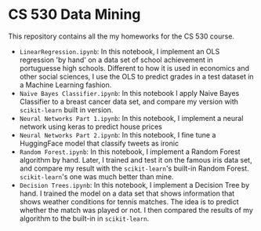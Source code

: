 # CS 530 Data Mining

This repository contains all the my homeworks for the CS 530 course.

* `LinearRegression.ipynb`: In this notebook, I implement an OLS regression 'by hand' on a data set of school achievement in portuguesse high schools. Different to how it is used in economics and other social sciences, I use the OLS to predict grades in a test dataset in a Machine Learning fashion.
* `Naive Bayes Classifier.ipynb`: In this notebook I apply Naive Bayes Classifier to a breast cancer data set, and compare my version with `scikit-learn` built in version.
* `Neural Networks Part 1.ipynb`: In this notebook, I implement a neural network using keras to predict house prices
* `Neural Networks Part 2.ipynb`: In this notebook, I fine tune a HuggingFace model that classify tweets as ironic
* `Random Forest.ipynb`: In this notebook, I implement a Random Forest algorithm by hand. Later, I trained and test it on the famous iris data set, and compare my result with the `scikit-learn`'s built-in Random Forest. `scikit-learn`'s one was much better than mine.
* `Decision Trees.ipynb`:  In this notebook, I implement a Decision Tree by hand. I trained the model on a data set that shows information that shows weather conditions for tennis matches. The idea is to predict whether the match was played or not. I then compared the results of my algorithm to the built-in in `scikit-learn`.
